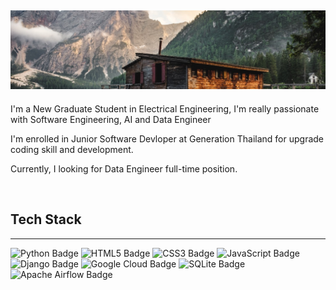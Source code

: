 
![Header](./1661608527138.jfif)
---------------------

<p>I'm a New Graduate Student in Electrical Engineering, I'm really passionate with Software Engineering, AI and Data Engineer</p>
<p>I'm enrolled in Junior Software Devloper at Generation Thailand for upgrade coding skill and development.</p>
<p>Currently, I looking for Data Engineer full-time position.</p>
<br>

## Tech Stack
--------------------
![Python Badge](https://img.shields.io/badge/Python-3776AB?logo=python&logoColor=fff&style=for-the-badge) ![HTML5 Badge](https://img.shields.io/badge/HTML5-E34F26?logo=html5&logoColor=fff&style=for-the-badge) ![CSS3 Badge](https://img.shields.io/badge/CSS3-1572B6?logo=css3&logoColor=fff&style=for-the-badge) ![JavaScript Badge](https://img.shields.io/badge/JavaScript-F7DF1E?logo=javascript&logoColor=000&style=for-the-badge) ![Django Badge](https://img.shields.io/badge/Django-092E20?logo=django&logoColor=fff&style=for-the-badge) ![Google Cloud Badge](https://img.shields.io/badge/Google%20Cloud-4285F4?logo=googlecloud&logoColor=fff&style=for-the-badge) ![SQLite Badge](https://img.shields.io/badge/SQLite-003B57?logo=sqlite&logoColor=fff&style=for-the-badge) ![Apache Airflow Badge](https://img.shields.io/badge/Apache%20Airflow-017CEE?logo=apacheairflow&logoColor=fff&style=for-the-badge)













<!-- **firstnapat/firstnapat** is a ✨ _special_ ✨ repository because its `README.md` (this file) appears on your GitHub profile.
 -->
 
 

<!-- 
- 🔭 I’m currently working on ...
- 🌱 I’m currently learning ...
- 👯 I’m looking to collaborate on ...
- 🤔 I’m looking for help with ...
- 💬 Ask me about ...
- 📫 How to reach me: ...
- 😄 Pronouns: ...
- ⚡ Fun fact: ...

 -->
